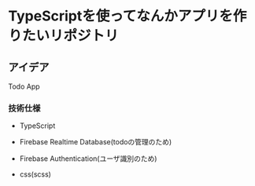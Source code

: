 # TypeScriptを使ってなんかアプリを作りたいリポジトリ
## アイデア
Todo App

### 技術仕様
* TypeScript
* Firebase Realtime Database(todoの管理のため)
* Firebase Authentication(ユーザ識別のため)

* css(scss)




